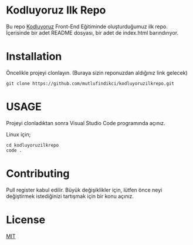# Kodluyoruz Ilk Repo

Bu repo [Kodluyoruz](https://www.kodluyoruz.org/) Front-End Eğitiminde oluşturduğumuz ilk repo. İçerisinde bir adet README dosyası, bir adet de index.html barındırıyor.

# Installation
Öncelikle projeyi clonlayın. (Buraya sizin reponuzdan aldığınız link gelecek)

```
git clone https://github.com/mutlufindikci/kodluyoruzilkrepo.git

```

# USAGE

Projeyi clonladıktan sonra Visual Studio Code programında açınız.

Linux için;

```
cd kodluyoruzilkrepo
code .
```

# Contributing 

Pull register kabul edilir. Büyük değişiklikler için, lütfen önce neyi değiştirmek istediğinizi tartışmak için bir konu açınız.

# License

[MIT](https://www.kodluyoruz.org/)